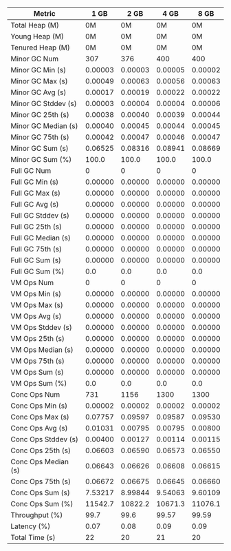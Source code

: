 | Metric | 1 GB | 2 GB | 4 GB | 8 GB |
|------|----|----|----|----|
| Total Heap (M) | 0M | 0M | 0M | 0M |
| Young Heap (M) | 0M | 0M | 0M | 0M |
| Tenured Heap (M) | 0M | 0M | 0M | 0M |
| Minor GC Num | 307 | 376 | 400 | 400 |
| Minor GC Min (s) | 0.00003 | 0.00003 | 0.00005 | 0.00002 |
| Minor GC Max (s) | 0.00049 | 0.00063 | 0.00056 | 0.00063 |
| Minor GC Avg (s) | 0.00017 | 0.00019 | 0.00022 | 0.00022 |
| Minor GC Stddev (s) | 0.00003 | 0.00004 | 0.00004 | 0.00006 |
| Minor GC 25th (s) | 0.00038 | 0.00040 | 0.00039 | 0.00044 |
| Minor GC Median (s) | 0.00040 | 0.00045 | 0.00044 | 0.00045 |
| Minor GC 75th (s) | 0.00042 | 0.00047 | 0.00046 | 0.00047 |
| Minor GC Sum (s) | 0.06525 | 0.08316 | 0.08941 | 0.08669 |
| Minor GC Sum (%) | 100.0 | 100.0 | 100.0 | 100.0 |
| Full GC Num | 0 | 0 | 0 | 0 |
| Full GC Min (s) | 0.00000 | 0.00000 | 0.00000 | 0.00000 |
| Full GC Max (s) | 0.00000 | 0.00000 | 0.00000 | 0.00000 |
| Full GC Avg (s) | 0.00000 | 0.00000 | 0.00000 | 0.00000 |
| Full GC Stddev (s) | 0.00000 | 0.00000 | 0.00000 | 0.00000 |
| Full GC 25th (s) | 0.00000 | 0.00000 | 0.00000 | 0.00000 |
| Full GC Median (s) | 0.00000 | 0.00000 | 0.00000 | 0.00000 |
| Full GC 75th (s) | 0.00000 | 0.00000 | 0.00000 | 0.00000 |
| Full GC Sum (s) | 0.00000 | 0.00000 | 0.00000 | 0.00000 |
| Full GC Sum (%) | 0.0 | 0.0 | 0.0 | 0.0 |
| VM Ops Num | 0 | 0 | 0 | 0 |
| VM Ops Min (s) | 0.00000 | 0.00000 | 0.00000 | 0.00000 |
| VM Ops Max (s) | 0.00000 | 0.00000 | 0.00000 | 0.00000 |
| VM Ops Avg (s) | 0.00000 | 0.00000 | 0.00000 | 0.00000 |
| VM Ops Stddev (s) | 0.00000 | 0.00000 | 0.00000 | 0.00000 |
| VM Ops 25th (s) | 0.00000 | 0.00000 | 0.00000 | 0.00000 |
| VM Ops Median (s) | 0.00000 | 0.00000 | 0.00000 | 0.00000 |
| VM Ops 75th (s) | 0.00000 | 0.00000 | 0.00000 | 0.00000 |
| VM Ops Sum (s) | 0.00000 | 0.00000 | 0.00000 | 0.00000 |
| VM Ops Sum (%) | 0.0 | 0.0 | 0.0 | 0.0 |
| Conc Ops Num | 731 | 1156 | 1300 | 1300 |
| Conc Ops Min (s) | 0.00002 | 0.00002 | 0.00002 | 0.00002 |
| Conc Ops Max (s) | 0.07757 | 0.09597 | 0.09587 | 0.09530 |
| Conc Ops Avg (s) | 0.01031 | 0.00795 | 0.00795 | 0.00800 |
| Conc Ops Stddev (s) | 0.00400 | 0.00127 | 0.00114 | 0.00115 |
| Conc Ops 25th (s) | 0.06603 | 0.06590 | 0.06573 | 0.06550 |
| Conc Ops Median (s) | 0.06643 | 0.06626 | 0.06608 | 0.06615 |
| Conc Ops 75th (s) | 0.06672 | 0.06675 | 0.06645 | 0.06660 |
| Conc Ops Sum (s) | 7.53217 | 8.99844 | 9.54063 | 9.60109 |
| Conc Ops Sum (%) | 11542.7 | 10822.2 | 10671.3 | 11076.1 |
| Throughput (%) | 99.7 | 99.6 | 99.57 | 99.59 |
| Latency (%) | 0.07 | 0.08 | 0.09 | 0.09 |
| Total Time (s) | 22 | 20 | 21 | 20 |
